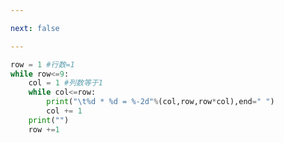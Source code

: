 ```yaml
---

next: false

---
```




<BlogInfo id="457" title="14.乘法表" author="白日梦想猿" pv=0 read_times=0 pre_cost_time="0分8秒" category="python基础" tag_list="['python基础']" create_time="2019.10.03 08:23:54" update_time="2020.11.23 16:14:33" />

```python
row = 1 #行数=1
while row<=9:
    col = 1 #列数等于1
    while col<=row:
        print("\t%d * %d = %-2d"%(col,row,row*col),end=" ")
        col += 1
    print("")
    row +=1

```



<ActionBox />
